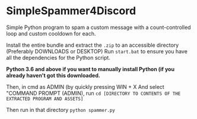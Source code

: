 # SimpleSpammer4Discord
Simple Python program to spam a custom message with a count-controlled loop and custom cooldown for each.

Install the entire bundle and extract the `.zip` to an accessible directory (Preferably DOWNLOADS or DESKTOP)
Run ``start.bat`` to ensure you have all the dependencies for the Python script.

**Python 3.6 and above if you want to manually install Python (if you already haven't got this downloaded.**

Then, in cmd as ADMIN (by quickly pressing WIN + X And select "COMMAND PROMPT (ADMIN), run ```cd [DIRECTORY TO CONTENTS OF THE EXTRACTED PROGRAM AND ASSETS]```

Then run in that directory ```python spammer.py```


